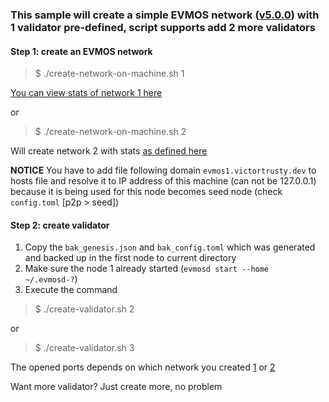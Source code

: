 ### This sample will create a simple EVMOS network ([v5.0.0](https://github.com/evmos/evmos/tree/v5.0.0)) with 1 validator pre-defined, script supports add 2 more validators

#### Step 1: create an EVMOS network
> $ ./create-network-on-machine.sh 1

[You can view stats of network 1 here](https://github.com/VictorTrustyDev/EVMOS-sample-scripts/blob/main/evmos-on-machine/network1.md)

or 
> $ ./create-network-on-machine.sh 2

Will create network 2 with stats [as defined here](https://github.com/VictorTrustyDev/EVMOS-sample-scripts/blob/main/evmos-on-machine/network2.md)

**NOTICE**
You have to add file following domain `evmos1.victortrusty.dev` to hosts file and resolve it to IP address of this machine (can not be 127.0.0.1) because it is being used for this node becomes seed node (check `config.toml` [p2p > seed])

#### Step 2: create validator
1. Copy the `bak_genesis.json` and `bak_config.toml` which was generated and backed up in the first node to current directory
2. Make sure the node 1 already started (`evmosd start --home ~/.evmosd-?`)
2. Execute the command
> $ ./create-validator.sh 2

or
> $ ./create-validator.sh 3

The opened ports depends on which network you created [1](https://github.com/VictorTrustyDev/EVMOS-sample-scripts/blob/main/evmos-on-machine/network1.md) or [2](https://github.com/VictorTrustyDev/EVMOS-sample-scripts/blob/main/evmos-on-machine/network2.md)

Want more validator? Just create more, no problem